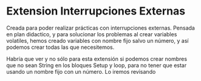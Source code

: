 # Extension Interrupciones Externas
Creada para poder realizar prácticas con interrupciones externas. Pensada en plan didactico, y para solucionar
los problemas al crear variables volatiles, hemos creado variables con nombre fijo salvo un número, y así podemos 
crear todas las que necesitemos.

Habría que ver y no sólo para esta extensión si podemos crear nombres que no sean String
en los bloques Setup y loop, para no tener que estar usando un nombre fijo con un número. 
Lo iremos revisando